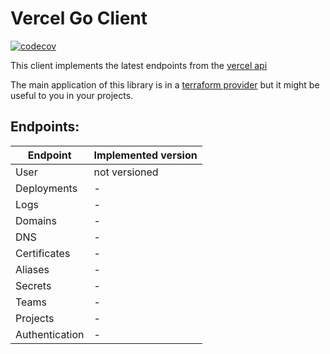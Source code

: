 # Vercel Go Client

[![codecov](https://codecov.io/gh/chronark/vercel-go/branch/main/graph/badge.svg?token=GYF8ON46AV)](https://codecov.io/gh/chronark/vercel-go)

This client implements the latest endpoints from the [vercel api](https://vercel.com/docs/api)

The main application of this library is in a [terraform provider](https://github.com/chronark/terraform-provider-vercel) but it might be useful to you in your projects.

## Endpoints:

| Endpoint       | Implemented version |
|----------------|---------------------|
| User           | not versioned       |
| Deployments    | -                   |
| Logs           | -                   |
| Domains        | -                   |
| DNS            | -                   |
| Certificates   | -                   |
| Aliases        | -                   |
| Secrets        | -                   |
| Teams          | -                   |
| Projects       | -                   |
| Authentication | -                   |
